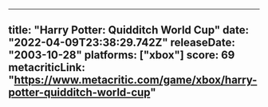 
---
title: "Harry Potter: Quidditch World Cup"
date: "2022-04-09T23:38:29.742Z"
releaseDate: "2003-10-28"
platforms: ["xbox"]
score: 69
metacriticLink: "https://www.metacritic.com/game/xbox/harry-potter-quidditch-world-cup"
---
